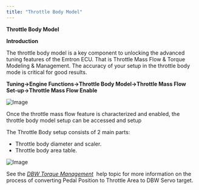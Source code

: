 ```yaml
---
title: "Throttle Body Model"
---
```


**Throttle Body Model**

**Introduction**&nbsp;

The throttle body model is a key component to unlocking the advanced tuning features of the Emtron ECU. That is Throttle Mass Flow \& Torque Modeling \& Management. The accuracy of your setup in the throttle body mode is critical for good results.&nbsp;

**Tuning-\>Engine Functions-\>Throttle Body Model-\>Throttle Mass Flow Set-up-\>Throttle Mass Flow Enable**

![Image](</lib/Throttle Mass Flow Enable1.jpg>)

Once the throttle mass flow feature is characterized and enabled, the throttle body model setup can be accessed and setup

The Throttle Body setup consists of 2 main parts:

* Throttle body diameter and scaler.&nbsp;
* Throttle body area table.&nbsp;

![Image](</lib/Throttle Body Model main feat.jpg>)


See the [*DBW Torque Management*](<DBWTorqueMang.md>)  help topic for more information on the process of converting Pedal Position to Throttle Area to DBW Servo target.  

